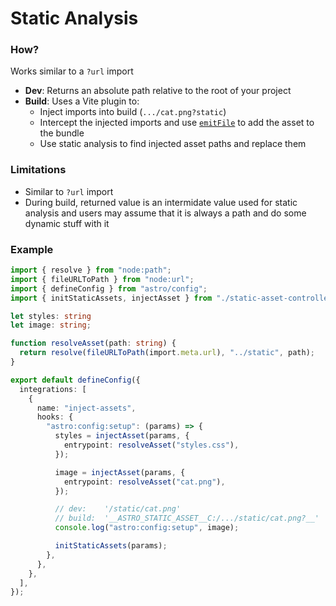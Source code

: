 # Static Analysis

### How?

Works similar to a `?url` import

- **Dev**: Returns an absolute path relative to the root of your project
- **Build**: Uses a Vite plugin to:
    - Inject imports into build (`.../cat.png?static`)
    - Intercept the injected imports and use [`emitFile`](https://rollupjs.org/plugin-development/#this-emitfile) to add the asset to the bundle
    - Use static analysis to find injected asset paths and replace them

### Limitations

- Similar to `?url` import
- During build, returned value is an intermidate value used for static analysis and users may assume that it is always a path and do some dynamic stuff with it

### Example

```ts
import { resolve } from "node:path";
import { fileURLToPath } from "node:url";
import { defineConfig } from "astro/config";
import { initStaticAssets, injectAsset } from "./static-asset-controller";

let styles: string
let image: string;

function resolveAsset(path: string) {
  return resolve(fileURLToPath(import.meta.url), "../static", path);
}

export default defineConfig({
  integrations: [
    {
      name: "inject-assets",
      hooks: {
        "astro:config:setup": (params) => {
          styles = injectAsset(params, {
            entrypoint: resolveAsset("styles.css"),
          });

          image = injectAsset(params, {
            entrypoint: resolveAsset("cat.png"),
          });

          // dev:    '/static/cat.png'
          // build:  '__ASTRO_STATIC_ASSET__C:/.../static/cat.png?__'
          console.log("astro:config:setup", image);

          initStaticAssets(params);
        },
      },
    },
  ],
});
```
